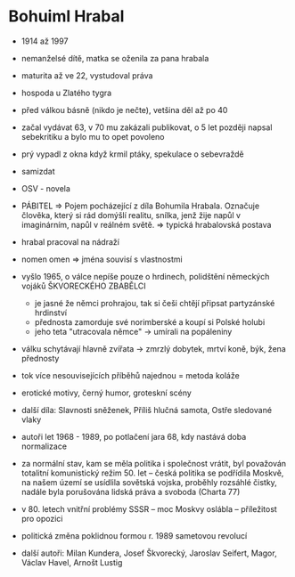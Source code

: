 # Bohuiml Hrabal
- 1914 až 1997
- nemanželsé dítě, matka se oženila za pana hrabala
- maturita až ve 22, vystudoval práva
- hospoda u Zlatého tygra
- před válkou básně (nikdo je nečte), vetšina děl až po 40 
- začal vydávat 63, v 70 mu zakázali publikovat, o 5 let později napsal sebekritiku a bylo mu to opet povoleno
- prý vypadl z okna když krmil ptáky, spekulace o sebevraždě
- samizdat

- OSV - novela
- PÁBITEL => Pojem pocházející z díla Bohumila Hrabala. 
Označuje člověka, který si rád domýšlí realitu, snílka, jenž žije napůl v 
imaginárním, napůl v reálném světě. => typická hrabalovská postava
- hrabal pracoval na nádraží
- nomen omen => jména souvisí s vlastnostmi
- vyšlo 1965, o válce nepíše pouze o hrdinech, polidštění německých vojáků ŠKVORECKÉHO ZBABĚLCI
	- je jasné že němci prohrajou, tak si češi chtějí připsat partyzánské hrdinství
	- přednosta zamorduje své norimberské a koupí si Polské holubi
	- jeho teta "utracovala němce" -> umírali na popáleniny
- válku schytávají hlavně zvířata -> zmrzlý dobytek, mrtví koně, býk, žena přednosty
- tok více nesouvisejících příběhů najednou = metoda koláže
- erotické motivy, černý humor, groteskní scény
- další díla: Slavnosti sněženek, Příliš hlučná samota, Ostře sledované vlaky

- autoři let 1968 - 1989, po potlačení jara 68, kdy nastává doba normalizace
- za normální stav, kam se měla politika i společnost vrátit, byl považován
totalitní komunistický režim 50. let – česká politika se podřídila Moskvě, na
našem území se usídlila sovětská vojska, proběhly rozsáhlé čistky, nadále byla
porušována lidská práva a svoboda (Charta 77)
- v 80. letech vnitřní problémy SSSR – moc Moskvy oslábla – příležitost pro
opozici
- politická změna poklidnou formou r. 1989 sametovou revolucí
- další autoři: Milan Kundera, Josef Škvorecký, Jaroslav Seifert, Magor, Václav
Havel, Arnošt Lustig